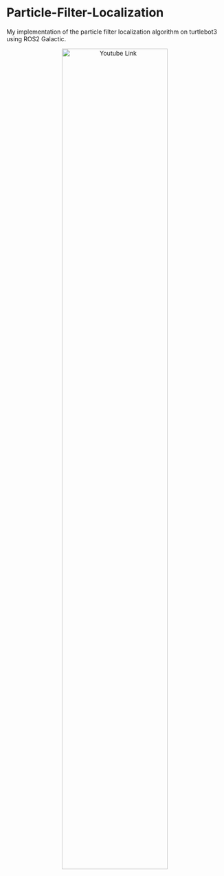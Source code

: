 # Particle-Filter-Localization

My implementation of the particle filter localization algorithm on turtlebot3 using ROS2 Galactic.

<p align="center">
<a href="https://youtu.be/lEZGuGSGVvE" target="_blank"><img src="https://media.giphy.com/media/Z6nDJ0DKN2dcFJRbZq/giphy.gif" alt="Youtube Link" width=70%></a>
</p>